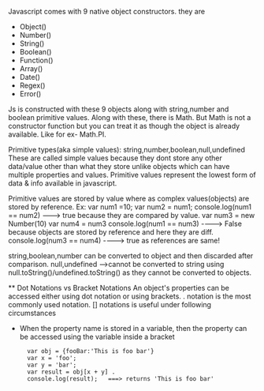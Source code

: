 Javascript comes with 9 native object constructors. they are 
- Object()
- Number()
- String()
- Boolean()
- Function()
- Array()
- Date()
- Regex()
- Error()

Js is constructed with these 9 objects along with string,number and boolean primitive values. 
Along with these, there is Math. But Math is not a constructor function but you can treat it as though the object is already available. Like for ex- Math.PI.

Primitive types(aka simple values): string,number,boolean,null,undefined
These are called simple values because they dont store any other data/value other than what they store unlike objects which can have multiple properties and values.
Primitive values represent the lowest form of data & info available in javascript.

Primitive values are stored by value where as complex values(objects) are stored by reference.
Ex: 
var num1 =10;
var num2 = num1;
console.log(num1 == num2) ---> true because they are compared by value.
var num3 = new Number(10)
var num4 = num3
console.log(num1 == num3) ----> False because objects are stored by reference and here they are diff.
console.log(num3 == num4) ----> true as references are same!

string,boolean,number can be converted to object and then discarded after comparison.
null,undefined -->cannot be converted to string using null.toString()/undefined.toString() as they cannot be converted to objects.

** Dot Notations vs Bracket Notations
An object's properties can be accessed either using dot notation or using brackets.
. notation is the most commonly used notation.
[] notations is useful under following circumstances
- When the property name is stored in a variable, then the property can be accessed using the variable inside a bracket
  ```
    var obj = {fooBar:'This is foo bar'}
    var x = 'foo';
    var y = 'bar';
    var result = obj[x + y] . 
    console.log(result);   ===> returns 'This is foo bar'
  ```

